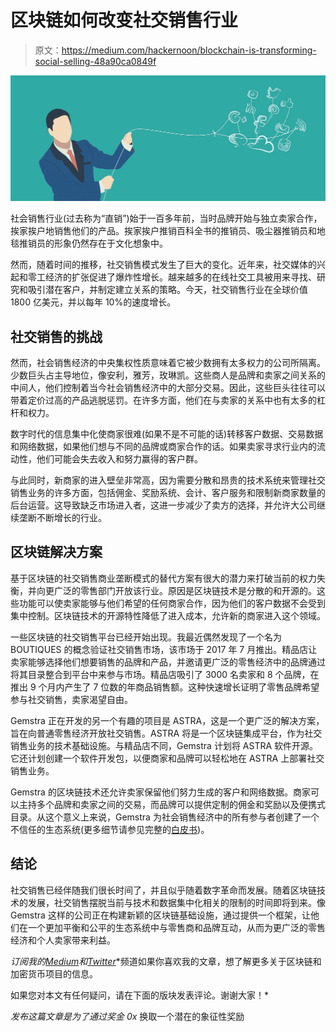 # 区块链如何改变社交销售行业

> 原文：<https://medium.com/hackernoon/blockchain-is-transforming-social-selling-48a90ca0849f>

![](img/deeb5eccb1ea4e3cdf7148c5405c9eb5.png)

社会销售行业(过去称为“直销”)始于一百多年前，当时品牌开始与独立卖家合作，挨家挨户地销售他们的产品。挨家挨户推销百科全书的推销员、吸尘器推销员和地毯推销员的形象仍然存在于文化想象中。

然而，随着时间的推移，社交销售模式发生了巨大的变化。近年来，社交媒体的兴起和零工经济的扩张促进了爆炸性增长。越来越多的在线社交工具被用来寻找、研究和吸引潜在客户，并制定建立关系的策略。今天，社交销售行业在全球价值 1800 亿美元，并以每年 10%的速度增长。

## **社交销售的挑战**

然而，社会销售经济的中央集权性质意味着它被少数拥有太多权力的公司所隔离。少数巨头占主导地位，像安利，雅芳，玫琳凯。这些商人是品牌和卖家之间关系的中间人，他们控制着当今社会销售经济中的大部分交易。因此，这些巨头往往可以带着定价过高的产品逃脱惩罚。在许多方面，他们在与卖家的关系中也有太多的杠杆和权力。

数字时代的信息集中化使商家很难(如果不是不可能的话)转移客户数据、交易数据和网络数据，如果他们想与不同的品牌或商家合作的话。如果卖家寻求行业内的流动性，他们可能会失去收入和努力赢得的客户群。

与此同时，新商家的进入壁垒非常高，因为需要分散和昂贵的技术系统来管理社交销售业务的许多方面，包括佣金、奖励系统、会计、客户服务和限制新商家数量的后台运营。这导致缺乏市场进入者，这进一步减少了卖方的选择，并允许大公司继续垄断不断增长的行业。

## **区块链解决方案**

基于区块链的社交销售商业垄断模式的替代方案有很大的潜力来打破当前的权力失衡，并向更广泛的零售部门开放该行业。原因是区块链技术是分散的和开源的。这些功能可以使卖家能够与他们希望的任何商家合作，因为他们的客户数据不会受到集中控制。区块链技术的开源特性降低了进入成本，允许新的商家进入这个领域。

一些区块链的社交销售平台已经开始出现。我最近偶然发现了一个名为 BOUTIQUES 的概念验证社交销售市场，该市场于 2017 年 7 月推出。精品店让卖家能够选择他们想要销售的品牌和产品，并邀请更广泛的零售经济中的品牌通过将其目录整合到平台中来参与市场。精品店吸引了 3000 名卖家和 8 个品牌，在推出 9 个月内产生了 7 位数的年商品销售额。这种快速增长证明了零售品牌希望参与社交销售，卖家渴望自由。

Gemstra 正在开发的另一个有趣的项目是 ASTRA，这是一个更广泛的解决方案，旨在向普通零售经济开放社交销售。ASTRA 将是一个区块链集成平台，作为社交销售业务的技术基础设施。与精品店不同，Gemstra 计划将 ASTRA 软件开源。它还计划创建一个软件开发包，以便商家和品牌可以轻松地在 ASTRA 上部署社交销售业务。

Gemstra 的区块链技术还允许卖家保留他们努力生成的客户和网络数据。商家可以主持多个品牌和卖家之间的交易，而品牌可以提供定制的佣金和奖励以及便携式目录。从这个意义上来说，Gemstra 为社会销售经济中的所有参与者创建了一个不信任的生态系统(更多细节请参见完整的[白皮书](https://docsend.com/view/xvyqq7a))。

## **结论**

社交销售已经伴随我们很长时间了，并且似乎随着数字革命而发展。随着区块链技术的发展，社交销售摆脱当前与技术和数据集中化相关的限制的时间即将到来。像 Gemstra 这样的公司正在构建新颖的区块链基础设施，通过提供一个框架，让他们在一个更加平衡和公平的生态系统中与零售商和品牌互动，从而为更广泛的零售经济和个人卖家带来利益。

*订阅我的*[*Medium*](/@minadown)*和*[*Twitter*](https://twitter.com/minad21)*频道如果你喜欢我的文章，想了解更多关于区块链和加密货币项目的信息。

如果您对本文有任何疑问，请在下面的版块发表评论。谢谢大家！*

*发布这篇文章是为了通过奖金 0x* 换取一个潜在的象征性奖励